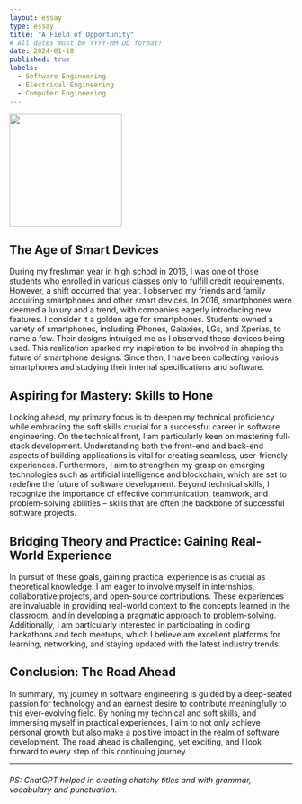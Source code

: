 ```yaml
---
layout: essay
type: essay
title: "A Field of Opportunity"
# All dates must be YYYY-MM-DD format!
date: 2024-01-18
published: true
labels:
  - Software Engineering
  - Electrical Engineering
  - Computer Engineering
---
```


<img width="200px" class="rounded float-start pe-4" src="../img/ExploringWeb.png">

## The Age of Smart Devices
During my freshman year in high school in 2016, I was one of those students who enrolled in various classes only to fulfill credit requirements. However, a shift occurred that year. I observed my friends and family acquiring smartphones and other smart devices. In 2016, smartphones were deemed a luxury and a trend, with companies eagerly introducing new features. I consider it a golden age for smartphones. Students owned a variety of smartphones, including iPhones, Galaxies, LGs, and Xperias, to name a few. Their designs intruiged me as I observed these devices being used. This realization sparked my inspiration to be involved in shaping the future of smartphone designs. Since then, I have been collecting various smartphones and studying their internal specifications and software.

## Aspiring for Mastery: Skills to Hone

Looking ahead, my primary focus is to deepen my technical proficiency while embracing the soft skills crucial for a successful career in software engineering. On the technical front, I am particularly keen on mastering full-stack development. Understanding both the front-end and back-end aspects of building applications is vital for creating seamless, user-friendly experiences. Furthermore, I aim to strengthen my grasp on emerging technologies such as artificial intelligence and blockchain, which are set to redefine the future of software development. Beyond technical skills, I recognize the importance of effective communication, teamwork, and problem-solving abilities – skills that are often the backbone of successful software projects.

## Bridging Theory and Practice: Gaining Real-World Experience

In pursuit of these goals, gaining practical experience is as crucial as theoretical knowledge. I am eager to involve myself in internships, collaborative projects, and open-source contributions. These experiences are invaluable in providing real-world context to the concepts learned in the classroom, and in developing a pragmatic approach to problem-solving. Additionally, I am particularly interested in participating in coding hackathons and tech meetups, which I believe are excellent platforms for learning, networking, and staying updated with the latest industry trends.

## Conclusion: The Road Ahead

In summary, my journey in software engineering is guided by a deep-seated passion for technology and an earnest desire to contribute meaningfully to this ever-evolving field. By honing my technical and soft skills, and immersing myself in practical experiences, I aim to not only achieve personal growth but also make a positive impact in the realm of software development. The road ahead is challenging, yet exciting, and I look forward to every step of this continuing journey.

<hr>

###### PS: ChatGPT helped in creating chatchy titles and with grammar, vocabulary and punctuation.
